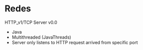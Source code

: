 # Redes

HTTP_v1/TCP Server v0.0
- Java
- Multithreaded (JavaThreads)
- Server only listens to HTTP request arrived from specific port
